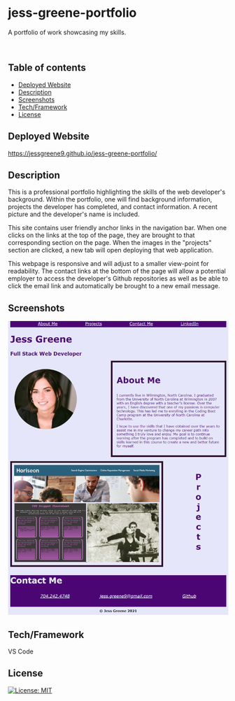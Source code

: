 # jess-greene-portfolio
A portfolio of work showcasing my skills.

<img src="">


## Table of contents
- [Deployed Website](#deployedwebsite)
- [Description](#description)
- [Screenshots](#screenshots)
- [Tech/Framework](#tech/framework)
- [License](#license)

## Deployed Website

https://jessgreene9.github.io/jess-greene-portfolio/

## Description

This is a professional portfolio highlighting the skills of the web developer's background. Within the portfolio, one will find background information, projects the developer has completed, and contact information. A recent picture and the developer's name is included. 

This site contains user friendly anchor links in the navigation bar. When one clicks on the links at the top of the page, they are brought to that corresponding section on the page. When the images in the "projects" section are clicked, a new tab will open deploying that web application. 

This webpage is responsive and will adjust to a smaller view-point for readability. The contact links at the bottom of the page will allow a potential employer to access the developer's Github repositories as well as be able to click the email link and automatically be brought to a new email message.



## Screenshots


<img src="./assets/images/portfolio-screenshot.png">



## Tech/Framework

VS Code



## License

[![License: MIT](https://img.shields.io/badge/License-MIT-yellow.svg)](https://opensource.org/licenses/MIT)
